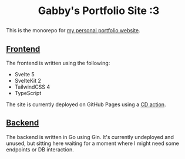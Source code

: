 # <p align="center">Gabby's Portfolio Site :3</p>

This is the monorepo for [my personal portfolio website](https://www.dotunwrap.dev).

## [Frontend](/frontend)

The frontend is written using the following:
- Svelte 5
- SvelteKit 2
- TailwindCSS 4
- TypeScript

The site is currently deployed on GitHub Pages using a [CD action](/.github/workflows/frontend-cd.yml).

## [Backend](/backend)

The backend is written in Go using Gin. It's currently undeployed and unused, but sitting here waiting for a moment where I might need some endpoints or DB interaction.
